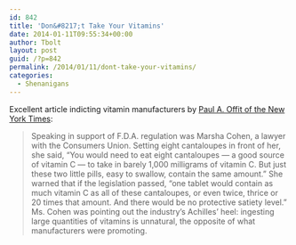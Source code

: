```yaml
---
id: 842
title: 'Don&#8217;t Take Your Vitamins'
date: 2014-01-11T09:55:34+00:00
author: Tbolt
layout: post
guid: /?p=842
permalink: /2014/01/11/dont-take-your-vitamins/
categories:
  - Shenanigans
---
```

Excellent article indicting vitamin manufacturers by [Paul A. Offit of the New York Times](http://www.nytimes.com/2013/06/09/opinion/sunday/dont-take-your-vitamins.html?_r=1&):

> Speaking in support of F.D.A. regulation was Marsha Cohen, a lawyer with the Consumers Union. Setting eight cantaloupes in front of her, she said, “You would need to eat eight cantaloupes — a good source of vitamin C — to take in barely 1,000 milligrams of vitamin C. But just these two little pills, easy to swallow, contain the same amount.” She warned that if the legislation passed, “one tablet would contain as much vitamin C as all of these cantaloupes, or even twice, thrice or 20 times that amount. And there would be no protective satiety level.” Ms. Cohen was pointing out the industry’s Achilles’ heel: ingesting large quantities of vitamins is unnatural, the opposite of what manufacturers were promoting.
